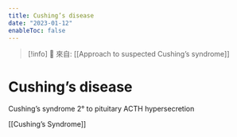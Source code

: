 ```yaml
---
title: Cushing’s disease
date: "2023-01-12"
enableToc: false
---
```


> [!info]
> 🌱 來自: [[Approach to suspected Cushing’s syndrome]]

# Cushing’s disease

Cushing’s syndrome 2° to pituitary ACTH hypersecretion

[[Cushing’s Syndrome]]
